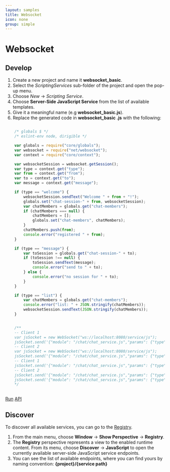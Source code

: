 ```yaml
---
layout: samples
title: Websocket
icon: none
group: simple
---
```


Websocket
===

Develop
--

1. Create a new project and name it **websocket_basic**.
2. Select the *ScriptingServices* sub-folder of the project and open the pop-up menu.
3. Choose *New* -> *Scripting Service*.
4. Choose **Server-Side JavaScript Service** from the list of available templates.
5. Give it a meaningful name (e.g **websocket_basic.js**).
6. Replace the generated code in **websocket_basic .js** with the following:

```javascript

	/* globals $ */
	/* eslint-env node, dirigible */

	var globals = require("core/globals");
	var websocket = require("net/websocket");
	var context = require("core/context");

	var websocketSession = websocket.getSession();
	var type = context.get("type");
	var from = context.get("from");
	var to = context.get("to");
	var message = context.get("message");

	if (type == "welcome") {
		websocketSession.sendText("Welcome " + from + "!");
		globals.set("chat-session-" + from, websocketSession);
		var chatMembers = globals.get("chat-members");
		if (chatMembers === null) {
			chatMembers = [];
			globals.set("chat-members", chatMembers);
		}
		chatMembers.push(from);
		console.error("registered " + from);
	}

	if (type == "message") {
		var toSession = globals.get("chat-session-" + to);
		if (toSession !== null) {
			toSession.sendText(message);
			console.error("send to " + to);
		} else {
			console.error("no session for " + to);
		}
	}

	if (type == "list") {
		var chatMembers = globals.get("chat-members");
		console.error("list: " + JSON.stringify(chatMembers));
		websocketSession.sendText(JSON.stringify(chatMembers));
	}


	/**
	-- Client 1
	var jsSocket = new WebSocket("ws://localhost:8080/service/js");
	jsSocket.send('{"module": "/chat/chat_service.js","params": {"type":"welcome", "from":"Tom"}}');
	-- Client 2
	var jsSocket = new WebSocket("ws://localhost:8080/service/js");
	jsSocket.send('{"module": "/chat/chat_service.js","params": {"type":"welcome", "from":"Jerry"}}');
	-- Client 1
	jsSocket.send('{"module": "/chat/chat_service.js","params": {"type":"message", "from":"Tom", "to":"Jerry", "message": "Hello Jerry!"}}');
	-- Client 2
	jsSocket.send('{"module": "/chat/chat_service.js","params": {"type":"message", "from":"Jerry", "to":"Tom", "message": "Hi Tom!"}}');
	jsSocket.send('{"module": "/chat/chat_service.js","params": {"type":"list", "from":"Tom"}}');
	*/
	
```

<div class="btn-toolbar pull-right">
	<a class="btn btn-warning" href="http://dirigible.eclipse.org/services/ui/anonymous.html?git=https://github.com/dirigiblelabs/sample_net_websocket_basic.git">Run</a>
	<a class="btn btn-info" href="http://www.dirigible.io/api/websocket.html">API</a>
</div>

Discover
--
To discover all available services, you can go to the [Registry](../help/registry.html).

1. From the main menu, choose **Window** -> **Show Perspective** -> **Registry**.
2. The **Registry** perspective represents a view to the enabled runtime content. From its menu, choose **Discover** -> **JavaScript** to open the currently available server-side JavaScript service endpoints.
3. You can see the list of available endpoints, where you can find yours by naming convention: **{project}/{service path}**
